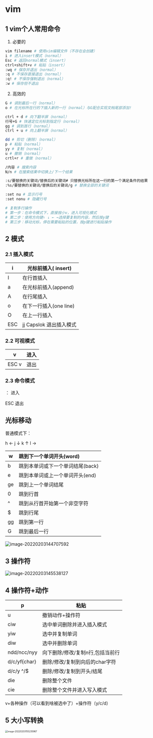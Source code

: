 # vim

## 1 vim个人常用命令

1.   必要的

```bash
vim filename # 使用vim编辑文件（不存在会创建）
i # 进入insert模式（normal）
Esc # 返回normal模式（insert）
ctrl+shift+v # 粘贴（insert）
:wq # 保存并退出（normal）
:q # 不保存直接退出（normal）
:q! # 不保存强制退出（normal）
:w # 保存但不退出
```

2.   高效的

```bash
G # 调到最后一行（normal）
o # 在光标所在行的下插入新的一行（normal）与G配合实现文档尾部添加!

ctrl + d # 向下翻半屏（normal）
行号+G # 快速定位光标到指定行（normal）
gg # 调到首行（normal）
ctrl + u # 向上翻半屏（normal）

dd # 剪切（删除）（normal）
p # 粘贴（normal）
yy # 复制（normal）
u # 撤销（normal）
crtl+r # 重做（normal）

/内容 # 搜索内容
N/n # 在搜索结果中切换上/下一个结果

:s/要替换的关键词/替换后的关键词# 只替换光标所在这一行的第一个满足条件的结果
:%s/要替换的关键词/替换后的关键词/g # 替换全部的关键词

:set nu # 显示行号
:set nonu # 隐藏行号

# 复制多行操作
# 第一步：在命令模式下，直接按小v，进入可视化模式
# 第二步：使用方向键↑ ↓ ← →选择要复制的内容，然后按y键
# 第三步：移动光标，停在需要粘贴的位置，按p键进行粘贴操作
```

## 2 模式


### 2.1 插入模式

| i    | 光标前插入( insert)        |
| ---- | -------------------------- |
| I    | 在行首插入                 |
| a    | 在光标前插入(append)       |
| A    | 在行尾插入                 |
| o    | 在下一行插入(one line)     |
| O    | 在上一行插入               |
| ESC  | jj	Capslok 退出插入模式 |

### 2.2 可视模式

| v        | 进入 |
| -------- | ---- |
| ESC	v | 退出 |

### 2.3 命令模式

： 进入

ESC 退出



## 光标移动

普通模式下：

h ←	j ↓	k ↑	l →

| w    | 跳到下一个单词开头(word)         |
| ---- | :------------------------------- |
| b    | 跳到本单词或下一个单词结尾(back) |
| e    | 跳到本单词或上一个单词开头(end)  |
| ge   | 跳到上一个单词结尾               |
| 0    | 跳到行首                         |
| ^    | 跳到从行首开始第一个非空字符     |
| $    | 跳到行尾                         |
| gg   | 跳到第一行                       |
| G    | 跳到最后一行                     |



![image-20220203144707592](https://zwx-pic.oss-cn-beijing.aliyuncs.com/img/01b485d5d0a109664019ee84c7e0370b.png) 

## 3 操作符

![image-20220203145538127](https://zwx-pic.oss-cn-beijing.aliyuncs.com/img/af4ca98a31f2f538109af9a10b4863ec.png) 

## 4 操作符+动作

| p            | 粘贴                             |
| ------------ | -------------------------------- |
| u            | 撤销动作+操作符                  |
| ciw          | 选中单词删除并进入插入模式       |
| yiw          | 选中并复制单词                   |
| diw          | 选中并删除单词                   |
| ndd/ncc/nyy  | 向下删除/修改/复制n行,包括当前行 |
| d/c/yf{char} | 删除/修改/复制到向后的char字符   |
| d/c/y ^/$    | 删除/修改/复制到开头/结尾        |
| die          | 删除整个文件                     |
| cie          | 删除整个文件并进入写入模式       |

v+各种操作（可以看到啥被选中了）+操作符（y/c/d）

## 5 大小写转换

<img src="https://zwx-pic.oss-cn-beijing.aliyuncs.com/img/3a6cb9f53dde063073ae57117d3daa80.png" alt="image-20220203155235967" style="zoom: 50%;" /> 

